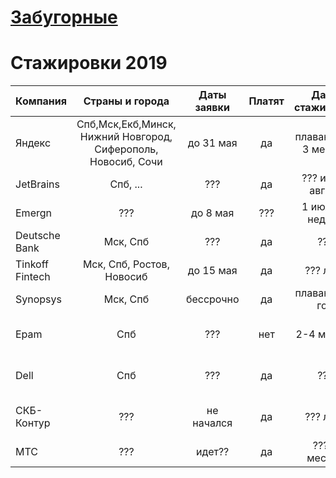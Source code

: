 # [Забугорные](https://github.com/christine-hu/summer-2019-internships)
# Стажировки 2019
| Компания        | Страны и города                                               | Даты заявки | Платят | Даты стажировки     | Языки и технологии       | Ссылка                                                                            | Рейтинг |
| :---            | :---:                                                         | :---:       | :--:   | :---:               | :---                     | :---                                                                              | :---:   |
| Яндекс          | Спб,Мск,Екб,Минск, Нижний Новгород, Сиферополь, Новосиб, Сочи | до 31 мая   | да     | плавающие, 3 месяца | Много всего              | [тык](https://www.yandex.ru/yaintern/)                                            | ★★★★★   |
| JetBrains       | Спб, ...                                                      | ???         | да     | ??? июль, август    | ???                      | ???                                                                               | ★★★★★   |
| Emergn          | ???                                                           | до 8 мая    | ???    | 1 июля, 3 недели    | Java, JS, Spring, TS     | [тык](https://www.emergn.com/summer-practice/)                                    | ???     |
| Deutsche Bank   | Мск, Спб                                                      | ???         | да     | ???                 | ???                      | [тык](https://dbtc-career.ru/internship/)                                         | ★★★★☆   |
| Tinkoff Fintech | Мск, Спб, Ростов, Новосиб                                     | до 15 мая   | да     | ???    лето         | Много всего              | [тык](https://fintech.tinkoff.ru/internships/about)                               | ★★★☆☆   |
| Synopsys        | Мск, Спб                                                      | бессрочно   | да     | плавающие, год      | C++ compilers            | [тык](https://www.synopsys.com/company/synopsys-careers/Internships.html)         | ★★☆☆☆   |
| Epam            | Спб                                                           | ???         | нет    | 2-4 месяца          | Python, devops, testing  | [тык](https://www.epam-group.ru/careers/trainings/training-listings/training.241) | ★☆☆☆☆   |
| Dell            | Спб                                                           | ???         | да     | ???                 | Python, Java, C++, OS    | [тык](https://jobs.dell.com/job/st-petersburg/undergraduate-intern/375/10629814)  | ★☆☆☆☆   |
| СКБ-Контур      | ???                                                           | не начался  | да     | ??? лето            | Java, UX, C++, C#, Front | [тык](https://kontur.ru/education/programs/intern)                                | ???     |
| МТС             | ???                                                           | идет??      | да     | ??? 3 месяца        | Много всего              | [тык](https://intern.it-mts-job.ru)                                               | ???     |
